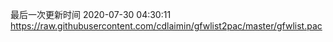 最后一次更新时间 2020-07-30 04:30:11
https://raw.githubusercontent.com/cdlaimin/gfwlist2pac/master/gfwlist.pac

